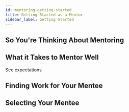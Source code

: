 ```yaml
---
id: mentoring-getting-started
title: Getting Started as a Mentor
sidebar_label: Getting Started
---
```


## So You're Thinking About Mentoring

## What it Takes to Mentor Well

See expectations

## Finding Work for Your Mentee

## Selecting Your Mentee
